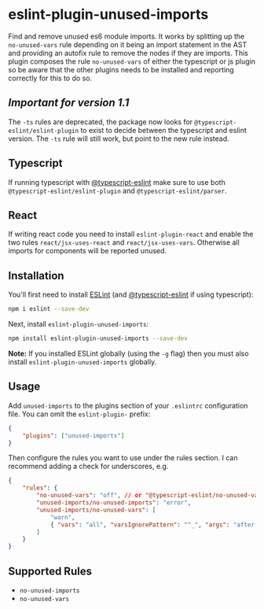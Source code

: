 # eslint-plugin-unused-imports

Find and remove unused es6 module imports. It works by splitting up the `no-unused-vars` rule depending on it being an import statement in the AST and providing an autofix rule to remove the nodes if they are imports. This plugin composes the rule `no-unused-vars` of either the typescript or js plugin so be aware that the other plugins needs to be installed and reporting correctly for this to do so.

## _Important for version 1.1_

The `-ts` rules are deprecated, the package now looks for `@typescript-eslint/eslint-plugin` to exist to decide between the typescript and eslint version.
The `-ts` rule will still work, but point to the new rule instead.

## Typescript

If running typescript with [@typescript-eslint](https://github.com/typescript-eslint/typescript-eslint) make sure to use both `@typescript-eslint/eslint-plugin` and `@typescript-eslint/parser`.

## React

If writing react code you need to install `eslint-plugin-react` and enable the two rules `react/jsx-uses-react` and `react/jsx-uses-vars`. Otherwise all imports for components will be reported unused.

## Installation

You'll first need to install [ESLint](http://eslint.org) (and [@typescript-eslint](https://github.com/typescript-eslint/typescript-eslint) if using typescript):

```bash
npm i eslint --save-dev
```

Next, install `eslint-plugin-unused-imports`:

```bash
npm install eslint-plugin-unused-imports --save-dev
```

**Note:** If you installed ESLint globally (using the `-g` flag) then you must also install `eslint-plugin-unused-imports` globally.

## Usage

Add `unused-imports` to the plugins section of your `.eslintrc` configuration file. You can omit the `eslint-plugin-` prefix:

```json
{
	"plugins": ["unused-imports"]
}
```

Then configure the rules you want to use under the rules section. I can recommend adding a check for underscores, e.g.

```json
{
	"rules": {
		"no-unused-vars": "off", // or "@typescript-eslint/no-unused-vars": "off",
		"unused-imports/no-unused-imports": "error",
		"unused-imports/no-unused-vars": [
			"warn",
			{ "vars": "all", "varsIgnorePattern": "^_", "args": "after-used", "argsIgnorePattern": "^_" }
		]
	}
}
```

## Supported Rules

- `no-unused-imports`
- `no-unused-vars`

